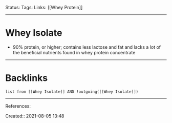 Status: 
Tags: 
Links: [[Whey Protein]]
___
# Whey Isolate
- 90% protein, or higher; contains less lactose and fat and lacks a lot of the beneficial nutrients found in whey protein concentrate
___
# Backlinks
```dataview
list from [[Whey Isolate]] AND !outgoing([[Whey Isolate]])
```
___
References:

Created:: 2021-08-05 13:48